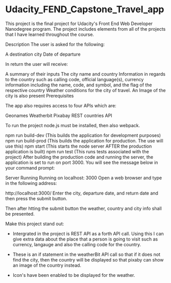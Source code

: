 # Udacity_FEND_Capstone_Travel_app

This project is the final project for Udacity's Front End Web Developer Nanodegree program. The project includes elements from all of the projects that I have learned throughout the course.

Description
The user is asked for the following:

A destination city
Date of departure

In return the user will receive:

A summary of their inputs
The city name and country
Information in regards to the country such as calling code, official language(s), currency information including the name, code, and symbol, and the flag of the respective country
Weather conditions for the city of travel.
An Image of the city is also present
Prerequisites

The app also requires access to four APIs which are:

Geonames
Weatherbit
Pixabay
REST countries API

To run the project node.js must be installed, then also webpack. 

npm run build-dev (This builds the application for development purposes)
npm run build-prod (This builds the application for production. The use will use this)
npm start (This starts the node server AFTER the production application is built)
npm run test (This runs tests associated with the project)
After building the production code and running the server, the application is set to run on port 3000. You will see the message below in your command prompt:

Server Running
Running on localhost: 3000
Open a web browser and type in the following address:

http://localhost:3000/
Enter the city, departure date, and return date and then press the submit button.

Then after htting the submit button the weather, country and city info shall be presented.

Make this project stand out:

- Intergrated in the project is REST API as a forth API call. Using this I can give extra data about the place that a person is going to visit such as currency, langauge and also the calling code for the country.

- These is an if statement in the weatherBit API call so that if it does not find the city, then the country will be displayed so that pixaby can show an image of the country instead.

- Icon's have been enabled to be displayed for the weather.

